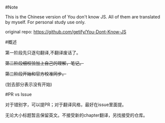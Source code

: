 #Note

This is the Chinese version of You don't know JS. All of them are translated by myself. For personal study use only. 

original repo: https://github.com/getify/You-Dont-Know-JS

#概述

第一阶段先只逐句翻译,不翻译废话了。

~~第二阶段细校验加上自己的理解，笔记。~~

~~第三阶段开始和官方校准同步。~~

(划去部分表示没有开始)

#PR vs Issue

对于错别字，可以提PR；对于翻译风格，最好在issue里面提。

无论大小标题暂且保留英文。不接受新的chapter翻译，另找接受的仓库。





